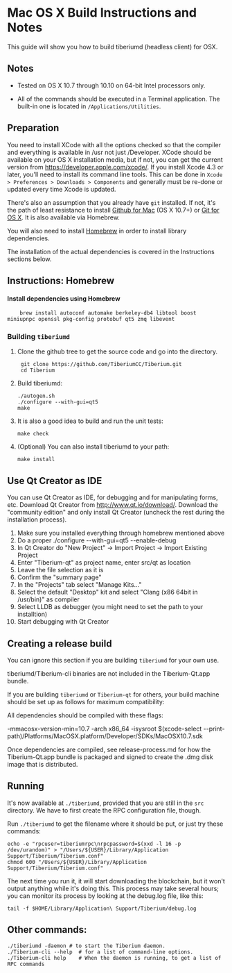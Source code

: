Mac OS X Build Instructions and Notes
====================================
This guide will show you how to build tiberiumd (headless client) for OSX.

Notes
-----

* Tested on OS X 10.7 through 10.10 on 64-bit Intel processors only.

* All of the commands should be executed in a Terminal application. The
built-in one is located in `/Applications/Utilities`.

Preparation
-----------

You need to install XCode with all the options checked so that the compiler
and everything is available in /usr not just /Developer. XCode should be
available on your OS X installation media, but if not, you can get the
current version from https://developer.apple.com/xcode/. If you install
Xcode 4.3 or later, you'll need to install its command line tools. This can
be done in `Xcode > Preferences > Downloads > Components` and generally must
be re-done or updated every time Xcode is updated.

There's also an assumption that you already have `git` installed. If
not, it's the path of least resistance to install [Github for Mac](https://mac.github.com/)
(OS X 10.7+) or
[Git for OS X](https://code.google.com/p/git-osx-installer/). It is also
available via Homebrew.

You will also need to install [Homebrew](http://brew.sh) in order to install library
dependencies.

The installation of the actual dependencies is covered in the Instructions
sections below.

Instructions: Homebrew
----------------------

#### Install dependencies using Homebrew

        brew install autoconf automake berkeley-db4 libtool boost miniupnpc openssl pkg-config protobuf qt5 zmq libevent

### Building `tiberiumd`

1. Clone the github tree to get the source code and go into the directory.

        git clone https://github.com/TiberiumCC/Tiberium.git
        cd Tiberium

2.  Build tiberiumd:

        ./autogen.sh
        ./configure --with-gui=qt5
        make

3.  It is also a good idea to build and run the unit tests:

        make check

4.  (Optional) You can also install tiberiumd to your path:

        make install

Use Qt Creator as IDE
------------------------
You can use Qt Creator as IDE, for debugging and for manipulating forms, etc.
Download Qt Creator from http://www.qt.io/download/. Download the "community edition" and only install Qt Creator (uncheck the rest during the installation process).

1. Make sure you installed everything through homebrew mentioned above
2. Do a proper ./configure --with-gui=qt5 --enable-debug
3. In Qt Creator do "New Project" -> Import Project -> Import Existing Project
4. Enter "Tiberium-qt" as project name, enter src/qt as location
5. Leave the file selection as it is
6. Confirm the "summary page"
7. In the "Projects" tab select "Manage Kits..."
8. Select the default "Desktop" kit and select "Clang (x86 64bit in /usr/bin)" as compiler
9. Select LLDB as debugger (you might need to set the path to your installtion)
10. Start debugging with Qt Creator

Creating a release build
------------------------
You can ignore this section if you are building `tiberiumd` for your own use.

tiberiumd/Tiberium-cli binaries are not included in the Tiberium-Qt.app bundle.

If you are building `tiberiumd` or `Tiberium-qt` for others, your build machine should be set up
as follows for maximum compatibility:

All dependencies should be compiled with these flags:

 -mmacosx-version-min=10.7
 -arch x86_64
 -isysroot $(xcode-select --print-path)/Platforms/MacOSX.platform/Developer/SDKs/MacOSX10.7.sdk

Once dependencies are compiled, see release-process.md for how the Tiberium-Qt.app
bundle is packaged and signed to create the .dmg disk image that is distributed.

Running
-------

It's now available at `./tiberiumd`, provided that you are still in the `src`
directory. We have to first create the RPC configuration file, though.

Run `./tiberiumd` to get the filename where it should be put, or just try these
commands:

    echo -e "rpcuser=tiberiumrpc\nrpcpassword=$(xxd -l 16 -p /dev/urandom)" > "/Users/${USER}/Library/Application Support/Tiberium/Tiberium.conf"
    chmod 600 "/Users/${USER}/Library/Application Support/Tiberium/Tiberium.conf"

The next time you run it, it will start downloading the blockchain, but it won't
output anything while it's doing this. This process may take several hours;
you can monitor its process by looking at the debug.log file, like this:

    tail -f $HOME/Library/Application\ Support/Tiberium/debug.log

Other commands:
-------

    ./tiberiumd -daemon # to start the Tiberium daemon.
    ./Tiberium-cli --help  # for a list of command-line options.
    ./Tiberium-cli help    # When the daemon is running, to get a list of RPC commands
